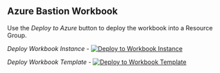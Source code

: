 ## Azure Bastion Workbook

Use the _Deploy to Azure_ button to deploy the workbook into a Resource Group.

_Deploy Workbook Instance_ - [![Deploy to Workbook Instance](https://aka.ms/deploytoazurebutton)](https://portal.azure.com/#create/Microsoft.Template/uri/https%3A%2F%2Fraw.githubusercontent.com%2Fpaulfcollins%2Fpublic-workbooks%2Fmaster%2FAzure%20Bastion%2FWorkbooks%2Fbastionworkbookinstance.json)

_Deploy Workbook Template_ - [![Deploy to Workbook Template](https://aka.ms/deploytoazurebutton)](https://portal.azure.com/#create/Microsoft.Template/uri/https%3A%2F%2Fraw.githubusercontent.com%2Fpaulfcollins%2Fpublic-workbooks%2Fmaster%2FAzure%20Bastion%2FWorkbooks%2Fbastionworkbooktemplate.json)
